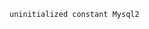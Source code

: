 <!-- layout:code post: 2013-09-26-db-config-test-group-errors_the-basics -->

```
uninitialized constant Mysql2
```
